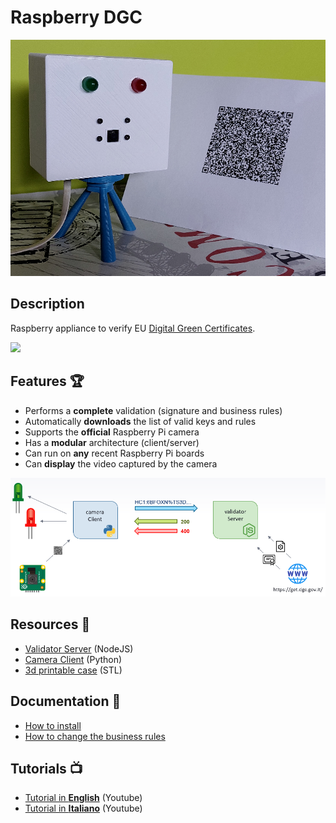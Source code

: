 # Raspberry DGC
![](https://github.com/lucadentella/raspberry-dgc/raw/main/images/dgc-cover.png)

## Description

Raspberry appliance to verify EU [Digital Green Certificates](https://ec.europa.eu/info/live-work-travel-eu/coronavirus-response/safe-covid-19-vaccines-europeans/eu-digital-covid-certificate).

![](https://img.shields.io/badge/license-CC--BY--NC--SA-green)

## Features :trophy:

 - Performs a **complete** validation (signature and business rules)
 - Automatically **downloads** the list of valid keys and rules
 - Supports the **official** Raspberry Pi camera
 - Has a **modular** architecture (client/server)
 - Can run on **any** recent Raspberry Pi boards
 - Can **display** the video captured by the camera

![](https://github.com/lucadentella/raspberry-dgc/raw/main/images/architecture.png)

## Resources :open_file_folder:

 - [Validator Server](https://github.com/lucadentella/raspberry-dgc/tree/main/validatorServer) (NodeJS)
 - [Camera Client](https://github.com/lucadentella/raspberry-dgc/tree/main/cameraClient) (Python)
 - [3d printable case](https://github.com/lucadentella/raspberry-dgc/tree/main/case) (STL)

## Documentation :notebook:

 - [How to install](https://github.com/lucadentella/raspberry-dgc/tree/main/documentation/installation.md)
 - [How to change the business rules](https://github.com/lucadentella/raspberry-dgc/tree/main/documentation/businessrules.md)

## Tutorials :tv:

 - [Tutorial in **English**](https://youtu.be/CRlhOMs_VCc) (Youtube)
 - [Tutorial in **Italiano**](https://youtu.be/UlonFxFJXEA) (Youtube)